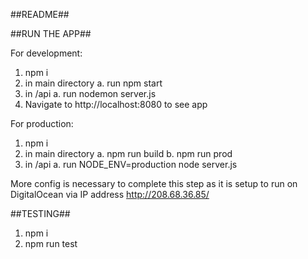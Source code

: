 ##README##

##RUN THE APP##

For development:

1. npm i
2. in main directory
	a. run npm start
3. in /api
	a. run nodemon server.js
4. Navigate to http://localhost:8080 to see app

For production:
1. npm i
2. in main directory
	a. npm run build
	b. npm run prod
3. in /api
	a. run NODE_ENV=production node server.js

More config is necessary to complete this step as it is setup to run on DigitalOcean via IP address http://208.68.36.85/


##TESTING##
1. npm i
2. npm run test